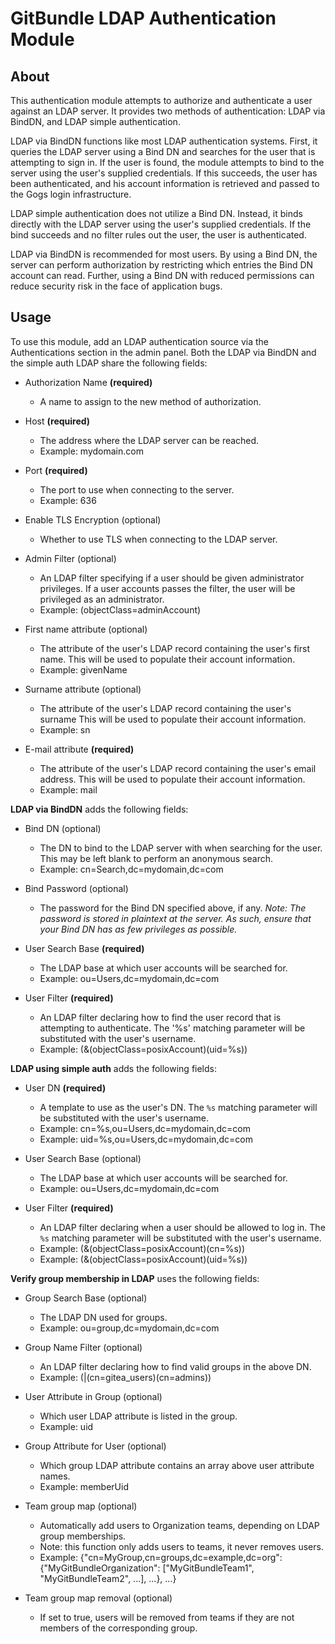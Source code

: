 # GitBundle LDAP Authentication Module

## About

This authentication module attempts to authorize and authenticate a user
against an LDAP server. It provides two methods of authentication: LDAP via
BindDN, and LDAP simple authentication.

LDAP via BindDN functions like most LDAP authentication systems. First, it
queries the LDAP server using a Bind DN and searches for the user that is
attempting to sign in. If the user is found, the module attempts to bind to the
server using the user's supplied credentials. If this succeeds, the user has
been authenticated, and his account information is retrieved and passed to the
Gogs login infrastructure.

LDAP simple authentication does not utilize a Bind DN. Instead, it binds
directly with the LDAP server using the user's supplied credentials. If the bind
succeeds and no filter rules out the user, the user is authenticated.

LDAP via BindDN is recommended for most users. By using a Bind DN, the server
can perform authorization by restricting which entries the Bind DN account can
read. Further, using a Bind DN with reduced permissions can reduce security risk
in the face of application bugs.

## Usage

To use this module, add an LDAP authentication source via the Authentications
section in the admin panel. Both the LDAP via BindDN and the simple auth LDAP
share the following fields:

* Authorization Name **(required)**
  * A name to assign to the new method of authorization.

* Host **(required)**
  * The address where the LDAP server can be reached.
  * Example: mydomain.com

* Port **(required)**
  * The port to use when connecting to the server.
  * Example: 636

* Enable TLS Encryption (optional)
  * Whether to use TLS when connecting to the LDAP server.

* Admin Filter (optional)
  * An LDAP filter specifying if a user should be given administrator
      privileges. If a user accounts passes the filter, the user will be
      privileged as an administrator.
  * Example: (objectClass=adminAccount)

* First name attribute (optional)
  * The attribute of the user's LDAP record containing the user's first name.
      This will be used to populate their account information.
  * Example: givenName

* Surname attribute (optional)
  * The attribute of the user's LDAP record containing the user's surname This
      will be used to populate their account information.
  * Example: sn

* E-mail attribute **(required)**
  * The attribute of the user's LDAP record containing the user's email
      address. This will be used to populate their account information.
  * Example: mail

**LDAP via BindDN** adds the following fields:

* Bind DN (optional)
  * The DN to bind to the LDAP server with when searching for the user. This
      may be left blank to perform an anonymous search.
  * Example: cn=Search,dc=mydomain,dc=com

* Bind Password (optional)
  * The password for the Bind DN specified above, if any. _Note: The password
      is stored in plaintext at the server. As such, ensure that your Bind DN
      has as few privileges as possible._

* User Search Base **(required)**
  * The LDAP base at which user accounts will be searched for.
  * Example: ou=Users,dc=mydomain,dc=com

* User Filter **(required)**
  * An LDAP filter declaring how to find the user record that is attempting to
      authenticate. The '%s' matching parameter will be substituted with the
      user's username.
  * Example: (&(objectClass=posixAccount)(uid=%s))

**LDAP using simple auth** adds the following fields:

* User DN **(required)**
  * A template to use as the user's DN. The `%s` matching parameter will be
      substituted with the user's username.
  * Example: cn=%s,ou=Users,dc=mydomain,dc=com
  * Example: uid=%s,ou=Users,dc=mydomain,dc=com

* User Search Base (optional)
  * The LDAP base at which user accounts will be searched for.
  * Example: ou=Users,dc=mydomain,dc=com

* User Filter **(required)**
  * An LDAP filter declaring when a user should be allowed to log in. The `%s`
      matching parameter will be substituted with the user's username.
  * Example: (&(objectClass=posixAccount)(cn=%s))
  * Example: (&(objectClass=posixAccount)(uid=%s))

**Verify group membership in LDAP** uses the following fields:

* Group Search Base (optional)
  * The LDAP DN used for groups.
  * Example: ou=group,dc=mydomain,dc=com

* Group Name Filter (optional)
  * An LDAP filter declaring how to find valid groups in the above DN.
  * Example: (|(cn=gitea_users)(cn=admins))

* User Attribute in Group (optional)
  * Which user LDAP attribute is listed in the group.
  * Example: uid

* Group Attribute for User (optional)
  * Which group LDAP attribute contains an array above user attribute names.
  * Example: memberUid

* Team group map (optional)
  * Automatically add users to Organization teams, depending on LDAP group memberships.
  * Note: this function only adds users to teams, it never removes users.
  * Example: {"cn=MyGroup,cn=groups,dc=example,dc=org": {"MyGitBundleOrganization": ["MyGitBundleTeam1", "MyGitBundleTeam2", ...], ...}, ...}

* Team group map removal (optional)
  * If set to true, users will be removed from teams if they are not members of the corresponding group.
